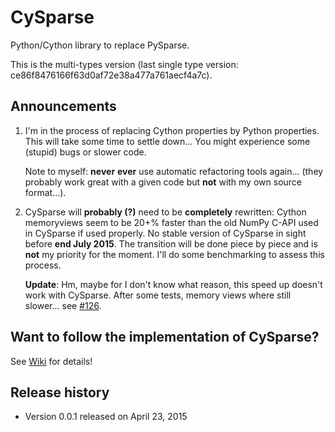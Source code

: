 # CySparse

Python/Cython library to replace PySparse.

This is the multi-types version (last single type version: ce86f8476166f63d0af72e38a477a761aecf4a7c).

## Announcements

1. I'm in the process of replacing Cython properties by Python properties. This will take some time to settle down...
   You might experience some (stupid) bugs or slower code.

   Note to myself: **never** **ever** use automatic refactoring tools again... (they probably work great with a given code but **not** with
   my own source format...).

2. CySparse will **probably (?)** need to be **completely** rewritten: Cython memoryviews seem to be 20+% faster than the old NumPy C-API used in CySparse
   if used properly. No stable version of CySparse in sight before **end July 2015**. The transition will be done piece by piece and is **not** my priority
   for the moment. I'll do some benchmarking to assess this process.

   **Update**: Hm, maybe for I don't know what reason, this speed up doesn't work with CySparse. After some tests, memory views where still slower...
   see [#126](https://github.com/Funartech/cysparse/issues/126).

## Want to follow the implementation of CySparse?

See [Wiki](https://github.com/Funartech/cysparse/wiki) for details!

## Release history

- Version 0.0.1 released on April 23, 2015

